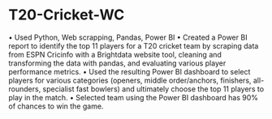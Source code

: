 # T20-Cricket-WC
• Used Python, Web scrapping, Pandas, Power BI
•	Created a Power BI report to identify the top 11 players for a T20 cricket team by scraping data from ESPN Cricinfo with a Brightdata website tool, cleaning and transforming the data with pandas, and evaluating various player performance metrics.
•	Used the resulting Power BI dashboard to select players for various categories (openers, middle order/anchors, finishers, all-rounders, specialist fast bowlers) and ultimately choose the top 11 players to play in the match.
•	Selected team using the Power BI dashboard has 90% of chances to win the game.
